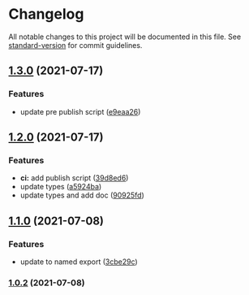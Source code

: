 # Changelog

All notable changes to this project will be documented in this file. See [standard-version](https://github.com/conventional-changelog/standard-version) for commit guidelines.

## [1.3.0](https://github.com/ramchaik/batch-promise/compare/v1.2.0...v1.3.0) (2021-07-17)


### Features

* update pre publish script ([e9eaa26](https://github.com/ramchaik/batch-promise/commit/e9eaa2656be80d8f3ca0765505e53dd044b10b9a))

## [1.2.0](https://github.com/ramchaik/batch-promise/compare/v1.1.0...v1.2.0) (2021-07-17)


### Features

* **ci:** add publish script ([39d8ed6](https://github.com/ramchaik/batch-promise/commit/39d8ed60f9c24fd8038956b4f45ff0088aa91859))
* update types ([a5924ba](https://github.com/ramchaik/batch-promise/commit/a5924ba8bc47c4eef63ef7ae033b12abae1cee0d))
* update types and add doc ([90925fd](https://github.com/ramchaik/batch-promise/commit/90925fd4e960561358ba64e5bc6e055d6b9f0064))

## [1.1.0](https://github.com/ramchaik/batch-promise/compare/v1.0.2...v1.1.0) (2021-07-08)


### Features

* update to named export ([3cbe29c](https://github.com/ramchaik/batch-promise/commit/3cbe29cc5a0eb8a1ea3259f30081e7e11f3228dd))

### [1.0.2](https://github.com/ramchaik/batch-promise/compare/v1.0.1...v1.0.2) (2021-07-08)
